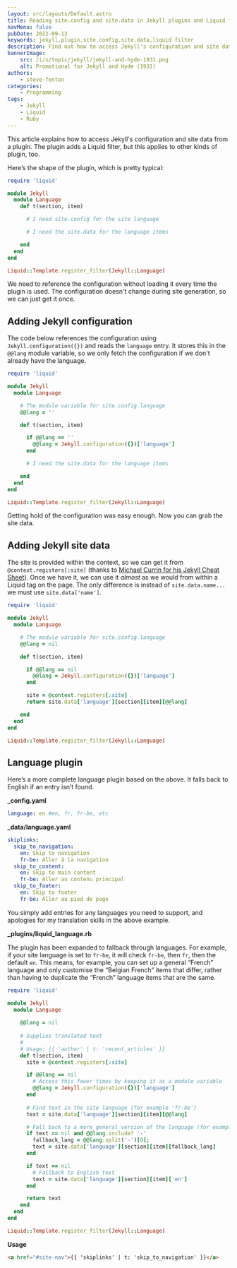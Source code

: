 ```yaml
---
layout: src/layouts/Default.astro
title: Reading site.config and site.data in Jekyll plugins and Liquid filters
navMenu: false
pubDate: 2022-09-13
keywords: jekyll,plugin,site.config,site.data,liquid filter
description: Find out how to access Jekyll's configuration and site data from a plugin.
bannerImage:
    src: /i/x/topic/jekyll/jekyll-and-hyde-1931.png
    alt: Promotional for Jekyll and Hyde (1931)
authors:
    - steve-fenton
categories:
    - Programming
tags:
    - Jekyll
    - Liquid
    - Ruby
---
```


This article explains how to access Jekyll's configuration and site data from a plugin. The plugin adds a Liquid filter, but this applies to other kinds of plugin, too.

Here’s the shape of the plugin, which is pretty typical:

```ruby
require 'liquid'

module Jekyll
  module Language
    def t(section, item)

      # I need site.config for the site language

      # I need the site.data for the language items

    end
  end
end

Liquid::Template.register_filter(Jekyll::Language)
```

We need to reference the configuration without loading it every time the plugin is used. The configuration doesn't change during site generation, so we can just get it once.

## Adding Jekyll configuration

The code below references the configuration using `Jekyll.configuration({})` and reads the `language` entry. It stores this in the `@@lang` module variable, so we only fetch the configuration if we don't already have the language.

```ruby
require 'liquid'

module Jekyll
  module Language

    # The module variable for site.config.language
    @@lang = ''

    def t(section, item)

      if @@lang == ''
        @@lang = Jekyll.configuration({})['language']
      end

      # I need the site.data for the language items

    end
  end
end

Liquid::Template.register_filter(Jekyll::Language)
```

Getting hold of the configuration was easy enough. Now you can grab the site data.

## Adding Jekyll site data

The site is provided within the context, so we can get it from `@context.registers[:site]` (thanks to [Michael Currin for his Jekyll Cheat Sheet](https://michaelcurrin.github.io/dev-cheatsheets/cheatsheets/jekyll/)). Once we have it, we can use it *almost* as we would from within a Liquid tag on the page. The only difference is instead of `site.data.name...` we must use `site.data['name']`.

```ruby
require 'liquid'

module Jekyll
  module Language

    # The module variable for site.config.language
    @@lang = nil

    def t(section, item)

      if @@lang == nil
        @@lang = Jekyll.configuration({})['language']
      end

      site = @context.registers[:site]
      return site.data['language'][section][item][@@lang]

    end
  end
end

Liquid::Template.register_filter(Jekyll::Language)
```

## Language plugin

Here’s a more complete language plugin based on the above. It falls back to English if an entry isn’t found.

**\_config.yaml**

```yaml
language: en #en, fr, fr-be, etc
```

**\_data/language.yaml**

```yaml
skiplinks:
  skip_to_navigation:
    en: Skip to navigation
    fr-be: Aller à la navigation
  skip_to_content:
    en: Skip to main content
    fr-be: Aller au contenu principal
  skip_to_footer:
    en: Skip to footer
    fr-be: Aller au pied de page
```

You simply add entries for any languages you need to support, and apologies for my translation skills in the above example.

**\_plugins/liquid\_language.rb**

The plugin has been expanded to fallback through languages. For example, if your site language is set to `fr-be`, it will check `fr-be`, then `fr`, then the default `en`. This means, for example, you can set up a general “French” language and only customise the “Belgian French” items that differ, rather than having to duplicate the “French” language items that are the same.

```ruby
require 'liquid'

module Jekyll
  module Language
    
    @@lang = nil
    
    # Supplies translated text
    #
    # Usage: {{ 'author' | t: 'recent_articles' }}
    def t(section, item)
      site = @context.registers[:site]

      if @@lang == nil
        # Access this fewer times by keeping it as a module variable
        @@lang = Jekyll.configuration({})['language']
      end
      
      # Find text in the site language (for example 'fr-be')
      text = site.data['language'][section][item][@@lang]

      # Fall back to a more general version of the language (for example 'fr')
      if text == nil and @@lang.include? '-'
        fallback_lang = @@lang.split('-')[0];
        text = site.data['language'][section][item][fallback_lang]
      end

      if text == nil
        # Fallback to English text
        text = site.data['language'][section][item]['en']
      end

      return text
    end
  end
end

Liquid::Template.register_filter(Jekyll::Language)
```

**Usage**

```html
<a href="#site-nav">{{ 'skiplinks' | t: 'skip_to_navigation' }}</a>
```